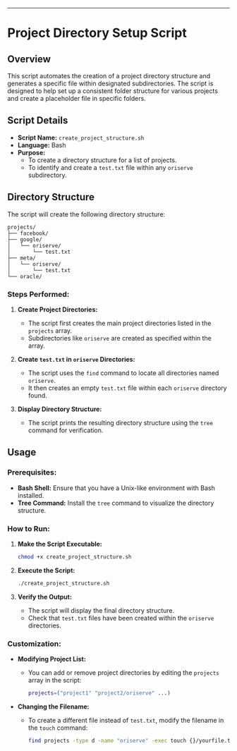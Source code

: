 
---

# Project Directory Setup Script

## Overview

This script automates the creation of a project directory structure and generates a specific file within designated subdirectories. The script is designed to help set up a consistent folder structure for various projects and create a placeholder file in specific folders.

## Script Details

- **Script Name:** `create_project_structure.sh`
- **Language:** Bash
- **Purpose:** 
  - To create a directory structure for a list of projects.
  - To identify and create a `test.txt` file within any `oriserve` subdirectory.

## Directory Structure

The script will create the following directory structure:

```
projects/
├── facebook/
├── google/
│   └── oriserve/
│       └── test.txt
├── meta/
│   └── oriserve/
│       └── test.txt
└── oracle/
```

### Steps Performed:

1. **Create Project Directories:**
   - The script first creates the main project directories listed in the `projects` array.
   - Subdirectories like `oriserve` are created as specified within the array.

2. **Create `test.txt` in `oriserve` Directories:**
   - The script uses the `find` command to locate all directories named `oriserve`.
   - It then creates an empty `test.txt` file within each `oriserve` directory found.

3. **Display Directory Structure:**
   - The script prints the resulting directory structure using the `tree` command for verification.

## Usage

### Prerequisites:

- **Bash Shell:** Ensure that you have a Unix-like environment with Bash installed.
- **Tree Command:** Install the `tree` command to visualize the directory structure.

### How to Run:

1. **Make the Script Executable:**
   ```bash
   chmod +x create_project_structure.sh
   ```

2. **Execute the Script:**
   ```bash
   ./create_project_structure.sh
   ```

3. **Verify the Output:**
   - The script will display the final directory structure.
   - Check that `test.txt` files have been created within the `oriserve` directories.

### Customization:

- **Modifying Project List:**
  - You can add or remove project directories by editing the `projects` array in the script:
    ```bash
    projects=("project1" "project2/oriserve" ...)
    ```

- **Changing the Filename:**
  - To create a different file instead of `test.txt`, modify the filename in the `touch` command:
    ```bash
    find projects -type d -name "oriserve" -exec touch {}/yourfile.txt \;
    ```

